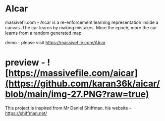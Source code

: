 
# AIcar

massivefil.com - AIcar is a re-enforcement learning representation inside a canvas. The car learns by making mistakes. More the epoch, more the car learns from a random generated map.

demo - please visit https://massivefile.com/AIcar

# preview - ![https://massivefile.com/aicar](https://github.com/karan36k/aicar/blob/main/img-27.PNG?raw=true)


This project is inspired from Mr Daniel Shiffman. his website - https://shiffman.net/

